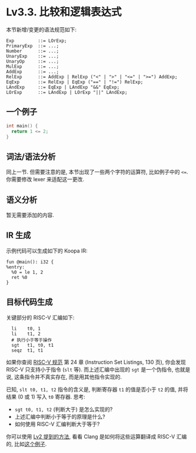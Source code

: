 # Lv3.3. 比较和逻辑表达式

本节新增/变更的语法规范如下:

```ebnf
Exp         ::= LOrExp;
PrimaryExp  ::= ...;
Number      ::= ...;
UnaryExp    ::= ...;
UnaryOp     ::= ...;
MulExp      ::= ...;
AddExp      ::= ...;
RelExp      ::= AddExp | RelExp ("<" | ">" | "<=" | ">=") AddExp;
EqExp       ::= RelExp | EqExp ("==" | "!=") RelExp;
LAndExp     ::= EqExp | LAndExp "&&" EqExp;
LOrExp      ::= LAndExp | LOrExp "||" LAndExp;
```

## 一个例子

```c
int main() {
  return 1 <= 2;
}
```

## 词法/语法分析

同上一节. 但需要注意的是, 本节出现了一些两个字符的运算符, 比如例子中的 `<=`. 你需要修改 lexer 来适配这一更改.

## 语义分析

暂无需要添加的内容.

## IR 生成

示例代码可以生成如下的 Koopa IR:

```koopa
fun @main(): i32 {
%entry:
  %0 = le 1, 2
  ret %0
}
```

## 目标代码生成

关键部分的 RISC-V 汇编如下:

```
  li    t0, 1
  li    t1, 2
  # 执行小于等于操作
  sgt   t1, t0, t1
  seqz  t1, t1
```

如果你查阅 [RISC-V 规范](https://github.com/riscv/riscv-isa-manual/releases/download/Ratified-IMAFDQC/riscv-spec-20191213.pdf) 第 24 章 (Instruction Set Listings, 130 页), 你会发现 RISC-V 只支持小于指令 (`slt` 等). 而上述汇编中出现的 `sgt` 是一个伪指令, 也就是说, 这条指令并不真实存在, 而是用其他指令实现的.

已知, `slt t0, t1, t2` 指令的含义是, 判断寄存器 `t1` 的值是否小于 `t2` 的值, 并将结果 (0 或 1) 写入 `t0` 寄存器. 思考:

* `sgt t0, t1, t2` (判断大于) 是怎么实现的?
* 上述汇编中判断小于等于的原理是什么?
* 如何使用 RISC-V 汇编判断大于等于?

你可以使用 [Lv2 提到的方法](/lv2-code-gen/code-gen?id=生成汇编), 看看 Clang 是如何将这些运算翻译成 RISC-V 汇编的, 比如[这个例子](https://godbolt.org/z/59bxe767c).
